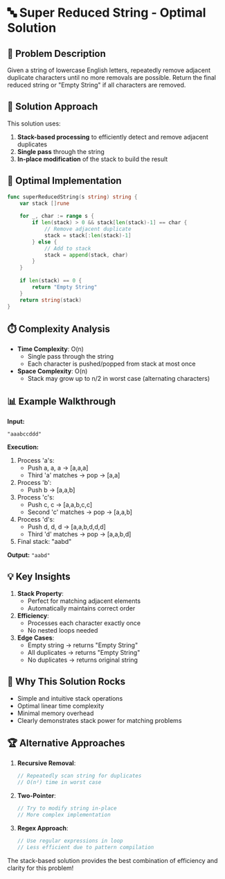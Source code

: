 # 🔤 Super Reduced String - Optimal Solution

## 🎯 Problem Description
Given a string of lowercase English letters, repeatedly remove adjacent duplicate characters until no more removals are possible. Return the final reduced string or "Empty String" if all characters are removed.

## 🧠 Solution Approach
This solution uses:
1. **Stack-based processing** to efficiently detect and remove adjacent duplicates
2. **Single pass** through the string
3. **In-place modification** of the stack to build the result

## 🚀 Optimal Implementation
```go
func superReducedString(s string) string {
    var stack []rune
    
    for _, char := range s {
        if len(stack) > 0 && stack[len(stack)-1] == char {
            // Remove adjacent duplicate
            stack = stack[:len(stack)-1]
        } else {
            // Add to stack
            stack = append(stack, char)
        }
    }
    
    if len(stack) == 0 {
        return "Empty String"
    }
    return string(stack)
}
```

## ⏱️ Complexity Analysis
- **Time Complexity**: O(n)
  - Single pass through the string
  - Each character is pushed/popped from stack at most once
- **Space Complexity**: O(n)
  - Stack may grow up to n/2 in worst case (alternating characters)

## 📊 Example Walkthrough
**Input:**
```
"aaabccddd"
```

**Execution:**
1. Process 'a's:
   - Push a, a, a → [a,a,a]
   - Third 'a' matches → pop → [a,a]
2. Process 'b':
   - Push b → [a,a,b]
3. Process 'c's:
   - Push c, c → [a,a,b,c,c]
   - Second 'c' matches → pop → [a,a,b]
4. Process 'd's:
   - Push d, d, d → [a,a,b,d,d,d]
   - Third 'd' matches → pop → [a,a,b,d]
5. Final stack: "aabd"

**Output:** `"aabd"`

## 💡 Key Insights
1. **Stack Property**:
   - Perfect for matching adjacent elements
   - Automatically maintains correct order
2. **Efficiency**:
   - Processes each character exactly once
   - No nested loops needed
3. **Edge Cases**:
   - Empty string → returns "Empty String"
   - All duplicates → returns "Empty String"
   - No duplicates → returns original string

## 🌟 Why This Solution Rocks
- Simple and intuitive stack operations
- Optimal linear time complexity
- Minimal memory overhead
- Clearly demonstrates stack power for matching problems

## 🏆 Alternative Approaches
1. **Recursive Removal**:
   ```go
   // Repeatedly scan string for duplicates
   // O(n²) time in worst case
   ```
2. **Two-Pointer**:
   ```go
   // Try to modify string in-place
   // More complex implementation
   ```
3. **Regex Approach**:
   ```go
   // Use regular expressions in loop
   // Less efficient due to pattern compilation
   ```

The stack-based solution provides the best combination of efficiency and clarity for this problem!